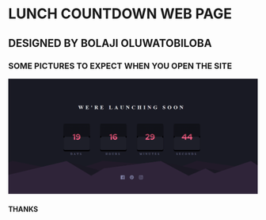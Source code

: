 # LUNCH COUNTDOWN WEB PAGE

## DESIGNED BY BOLAJI OLUWATOBILOBA

### SOME PICTURES TO EXPECT WHEN YOU OPEN THE SITE

![Desktop view](/Lunch%20countdown%20desktop%20view.png)

#### THANKS
